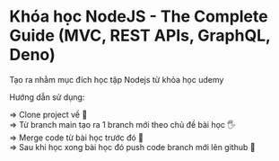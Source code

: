 # Khóa học NodeJS - The Complete Guide (MVC, REST APIs, GraphQL, Deno)

Tạo ra nhằm mục đích học tập Nodejs từ khỏa học udemy

Hướng dẫn sử dụng:

=> Clone project về 🙌
<br/>
=> Từ branch main tạo ra 1 branch mới theo chủ đề bài học 🖐
<br/>
=> Merge code từ bài học trước đó 💪
<br/>
=> Sau khi học xong bài học đó push code branch mới lên github 🤙
